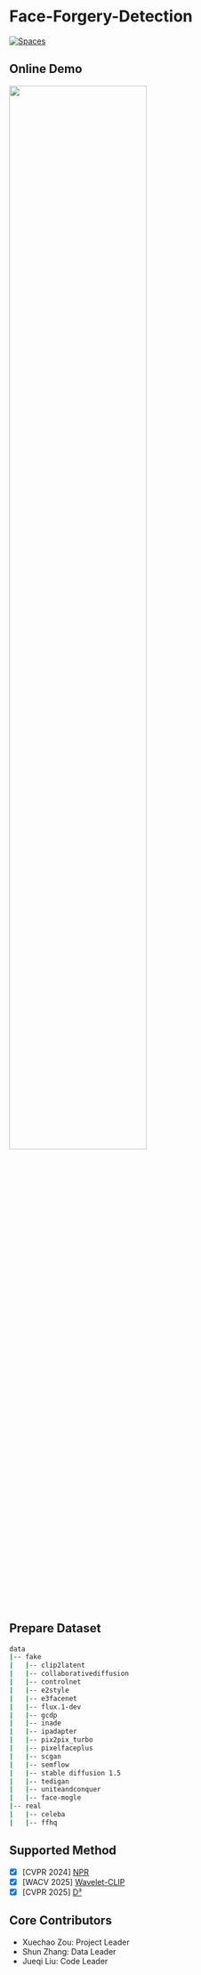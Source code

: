 # Face-Forgery-Detection

[![Spaces](https://img.shields.io/badge/🤗HugginngFace-Spaces-orange)](https://huggingface.co/spaces/XavierJiezou/face-forgery-detection)


## Online Demo 

<a href="https://huggingface.co/spaces/XavierJiezou/face-forgery-detection"><img src="https://github.com/user-attachments/assets/a55e4bed-a249-4c71-b381-cac5129830d5" width="70%"></a>

## Prepare Dataset

<!--
- Input Modal
  - Text
  - Mask
  - Text & Mask

- Model Paradigm
  - GAN
  - Diffusion
  - GAN & Diffusion
  - Flow

- Data Augmentation
  - Mixup
  - Cutmix
  - Cutout
  - Mosaic
-->

```bash
data
|-- fake
|   |-- clip2latent
|   |-- collaborativediffusion
|   |-- controlnet
|   |-- e2style
|   |-- e3facenet
|   |-- flux.1-dev
|   |-- gcdp
|   |-- inade
|   |-- ipadapter
|   |-- pix2pix_turbo
|   |-- pixelfaceplus
|   |-- scgan
|   |-- semflow
|   |-- stable diffusion 1.5
|   |-- tedigan
|   |-- uniteandconquer
|   |-- face-mogle
|-- real
|   |-- celeba
|   |-- ffhq
```


## Supported Method

- [x] [CVPR 2024] [NPR](https://github.com/chuangchuangtan/NPR-DeepfakeDetection)
- [x] [WACV 2025] [Wavelet-CLIP](https://github.com/lalithbharadwajbaru/Wavelet-CLIP)
- [x] [CVPR 2025] [D³](https://github.com/BigAandSmallq/D3)

## Core Contributors

- Xuechao Zou: Project Leader
- Shun Zhang: Data Leader
- Jueqi Liu: Code Leader
